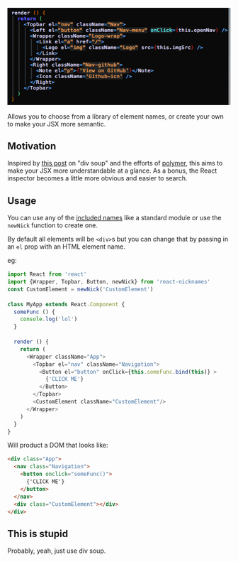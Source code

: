 <p align="center">
  <img src="https://raw.githubusercontent.com/artnotfound/react-nicknames/master/nicknames.png" />
</p>

Allows you to choose from a library of element names, or create your own to make your JSX more semantic.

## Motivation

Inspired by [this post](https://www.pluralsight.com/blog/software-development/html5-web-components-overview) on "div soup" and the efforts of [polymer](https://www.polymer-project.org/1.0/), this aims to make your JSX more understandable at a glance. As a bonus, the React inspector becomes a little more obvious and easier to search.

## Usage

You can use any of the [included names](https://github.com/artnotfound/react-nicknames/blob/master/src/nicknames.json) like a standard module or use the `newNick` function to create one.

By default all elements will be `<div>`s but you can change that by passing in an `el` prop with an HTML element name.

eg:

```js
import React from 'react'
import {Wrapper, Topbar, Button, newNick} from 'react-nicknames'
const CustomElement = newNick('CustomElement')

class MyApp extends React.Component {
  someFunc () {
    console.log('lol')
  }
  
  render () {
    return (
      <Wrapper className="App">
        <Topbar el="nav" className="Navigation">
          <Button el="button" onClick={this.someFunc.bind(this)} >
            {'CLICK ME'}
          </Button>
        </Topbar>
        <CustomElement className="CustomElement"/>
      </Wrapper>
    )
  }
}
```

Will product a DOM that looks like:

```html
<div class="App">
  <nav class="Navigation">
    <button onclick="someFunc()">
      {'CLICK ME'}
    </button>
  </nav>
  <div class="CustomElement"></div>
</div>
```

## This is stupid

Probably, yeah, just use div soup.
